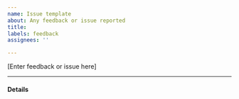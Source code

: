 ```yaml
---
name: Issue template
about: Any feedback or issue reported
title: 
labels: feedback
assignees: ''

---
```


[Enter feedback or issue here]

---

#### Details
